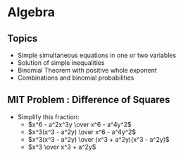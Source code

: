 # Algebra

## Topics
- Simple simultaneous equations in one or two variables
- Solution of simple inequalities
- Binomial Theorem with positive whole exponent
- Combinations and binomial probabilities








## MIT Problem : Difference of Squares
* Simplify this fraction:
    * $x^6 - a^2x^3y \over x^6 - a^4y^2$
    * $x^3(x^3 - a^2y) \over x^6 - a^4y^2$
    * $x^3(x^3 - a^2y) \over (x^3 + a^2y)(x^3 - a^2y)$
    * $x^3 \over x^3 + a^2y$
